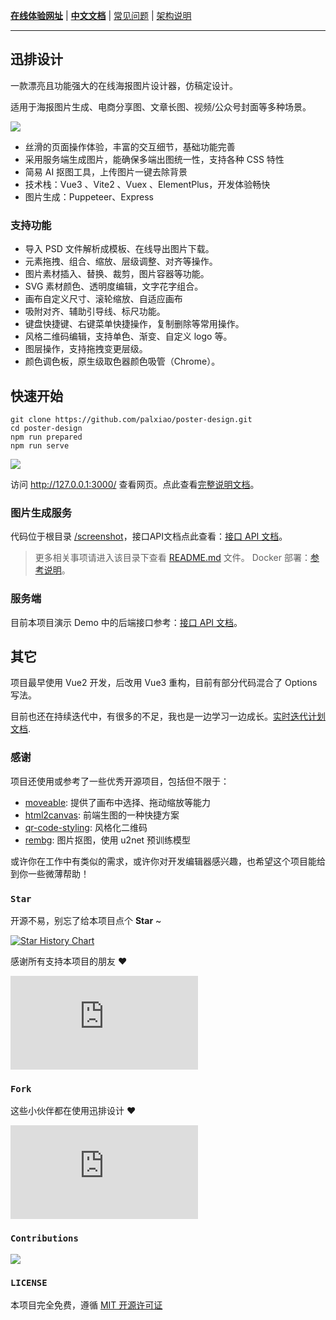 **[在线体验网址](https://design.palxp.cn/)** | **[中文文档](https://xp.palxp.cn/)** | [常见问题](https://xp.palxp.cn/#/articles/1689323321667) | [架构说明](https://xp.palxp.cn/#/articles/1689321259854)

---

## 迅排设计

一款漂亮且功能强大的在线海报图片设计器，仿稿定设计。

适用于海报图片生成、电商分享图、文章长图、视频/公众号封面等多种场景。

[![](https://xp.palxp.cn/images/2023-7-16-1689500112694.gif)](https://design.palxp.cn/)

- 丝滑的页面操作体验，丰富的交互细节，基础功能完善
- 采用服务端生成图片，能确保多端出图统一性，支持各种 CSS 特性
- 简易 AI 抠图工具，上传图片一键去除背景
- 技术栈：Vue3 、Vite2 、Vuex 、ElementPlus，开发体验畅快
- 图片生成：Puppeteer、Express

### 支持功能

- 导入 PSD 文件解析成模板、在线导出图片下载。
- 元素拖拽、组合、缩放、层级调整、对齐等操作。
- 图片素材插入、替换、裁剪，图片容器等功能。
- SVG 素材颜色、透明度编辑，文字花字组合。
- 画布自定义尺寸、滚轮缩放、自适应画布
- 吸附对齐、辅助引导线、标尺功能。
- 键盘快捷键、右键菜单快捷操作，复制删除等常用操作。
- 风格二维码编辑，支持单色、渐变、自定义 logo 等。
- 图层操作，支持拖拽变更层级。
- 颜色调色板，原生级取色器颜色吸管（Chrome）。

## 快速开始

```
git clone https://github.com/palxiao/poster-design.git
cd poster-design
npm run prepared
npm run serve
```

![](https://xp.palxp.cn/images/2023-7-16-1689498291322.png)

访问 http://127.0.0.1:3000/ 查看网页。点此查看[完整说明文档](https://xp.palxp.cn/#/articles/1689319644311)。

### 图片生成服务

代码位于根目录 [/screenshot](https://github.com/palxiao/poster-design/tree/main/screenshot)，接口API文档点此查看：[接口 API 文档](https://xp.palxp.cn/apidoc/screenshot.html)。

> 更多相关事项请进入该目录下查看 [README.md](https://github.com/palxiao/poster-design/blob/main/screenshot/README.md) 文件。 Docker 部署：[参考说明](https://xp.palxp.cn/#/articles/1689319644311?id=docker%e5%ae%b9%e5%99%a8)。

### 服务端

目前本项目演示 Demo 中的后端接口参考：[接口 API 文档](https://xp.palxp.cn/apidoc/index.html)。

## 其它

项目最早使用 Vue2 开发，后改用 Vue3 重构，目前有部分代码混合了 Options 写法。

目前也还在持续迭代中，有很多的不足，我也是一边学习一边成长。[实时迭代计划文档](https://xp.palxp.cn/#/articles/1689319986889?id=%e8%bf%ad%e4%bb%a3%e8%ae%a1%e5%88%92).

### 感谢

项目还使用或参考了一些优秀开源项目，包括但不限于：

- [moveable](https://github.com/daybrush/moveable): 提供了画布中选择、拖动缩放等能力
- [html2canvas](https://github.com/niklasvh/html2canvas): 前端生图的一种快捷方案
- [qr-code-styling](https://qr-code-styling.com/): 风格化二维码
- [rembg](https://github.com/danielgatis/rembg): 图片抠图，使用 u2net 预训练模型

或许你在工作中有类似的需求，或许你对开发编辑器感兴趣，也希望这个项目能给到你一些微薄帮助！

### `Star`

开源不易，别忘了给本项目点个 **Star** ~

[![Star History Chart](https://api.star-history.com/svg?repos=palxiao/poster-design&type=Date)](https://star-history.com/#palxiao/poster-design&Date)

感谢所有支持本项目的朋友 :heart:

[![Stargazers](https://bytecrank.com/nastyox/reporoster/php/stargazersSVG.php?user=palxiao&repo=poster-design)](https://github.com/palxiao/poster-design/stargazers)

### `Fork`

这些小伙伴都在使用迅排设计 :heart:

[![Forkers](https://bytecrank.com/nastyox/reporoster/php/forkersSVG.php?user=palxiao&repo=poster-design)](https://github.com/palxiao/poster-design/network/members)

### `Contributions`

<a href="https://github.com/palxiao/poster-design/graphs/contributors">
  <img src="https://contrib.rocks/image?repo=palxiao/poster-design" />
</a>

### `LICENSE`

本项目完全免费，遵循 [MIT 开源许可证](https://github.com/palxiao/poster-design/blob/main/LICENSE)

